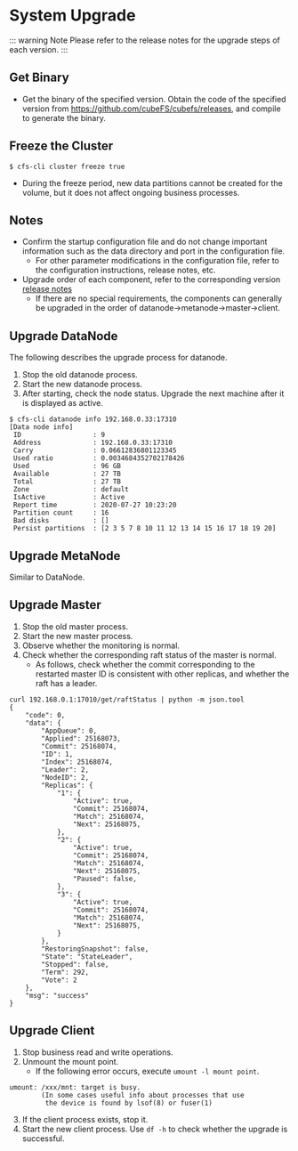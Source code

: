 # System Upgrade

::: warning Note
Please refer to the release notes for the upgrade steps of each version.
:::

## Get Binary
+ Get the binary of the specified version. Obtain the code of the specified version from https://github.com/cubeFS/cubefs/releases, and compile to generate the binary.

## Freeze the Cluster

```
$ cfs-cli cluster freeze true
```
+ During the freeze period, new data partitions cannot be created for the volume, but it does not affect ongoing business processes.
## Notes
- Confirm the startup configuration file and do not change important information such as the data directory and port in the configuration file.
    - For other parameter modifications in the configuration file, refer to the configuration instructions, release notes, etc.
- Upgrade order of each component, refer to the corresponding version [release notes](https://github.com/cubefs/cubefs/releases)
    - If there are no special requirements, the components can generally be upgraded in the order of datanode->metanode->master->client.

## Upgrade DataNode
The following describes the upgrade process for datanode.
1. Stop the old datanode process.
2. Start the new datanode process.
3. After starting, check the node status. Upgrade the next machine after it is displayed as active.
```
$ cfs-cli datanode info 192.168.0.33:17310
[Data node info]
 ID                  : 9
 Address             : 192.168.0.33:17310
 Carry               : 0.06612836801123345
 Used ratio          : 0.0034684352702178426
 Used                : 96 GB
 Available           : 27 TB
 Total               : 27 TB
 Zone                : default
 IsActive            : Active
 Report time         : 2020-07-27 10:23:20
 Partition count     : 16
 Bad disks           : []
 Persist partitions  : [2 3 5 7 8 10 11 12 13 14 15 16 17 18 19 20]
```

## Upgrade MetaNode

Similar to DataNode.

## Upgrade Master

1. Stop the old master process.
2. Start the new master process.
3. Observe whether the monitoring is normal.
4. Check whether the corresponding raft status of the master is normal.
    - As follows, check whether the commit corresponding to the restarted master ID is consistent with other replicas, and whether the raft has a leader.
```shell
curl 192.168.0.1:17010/get/raftStatus | python -m json.tool
{
    "code": 0,
    "data": {
        "AppQueue": 0,
        "Applied": 25168073,
        "Commit": 25168074,
        "ID": 1,
        "Index": 25168074,
        "Leader": 2,
        "NodeID": 2,
        "Replicas": {
            "1": {
                "Active": true,
                "Commit": 25168074,
                "Match": 25168074,
                "Next": 25168075,
            },
            "2": {
                "Active": true,
                "Commit": 25168074,
                "Match": 25168074,
                "Next": 25168075,
                "Paused": false,
            },
            "3": {
                "Active": true,
                "Commit": 25168074,
                "Match": 25168074,
                "Next": 25168075,
            }
        },
        "RestoringSnapshot": false,
        "State": "StateLeader",
        "Stopped": false,
        "Term": 292,
        "Vote": 2
    },
    "msg": "success"
}
```
## Upgrade Client

1. Stop business read and write operations.
2. Unmount the mount point.
    - If the following error occurs, execute `umount -l mount point`.
```
umount: /xxx/mnt: target is busy.
        (In some cases useful info about processes that use
         the device is found by lsof(8) or fuser(1)
```
3. If the client process exists, stop it.
4. Start the new client process. Use `df -h` to check whether the upgrade is successful.

